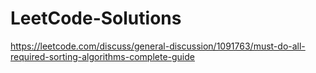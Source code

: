 # LeetCode-Solutions

https://leetcode.com/discuss/general-discussion/1091763/must-do-all-required-sorting-algorithms-complete-guide
